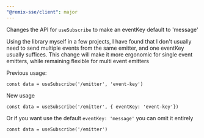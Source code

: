 ```yaml
---
"@remix-sse/client": major
---
```


Changes the API for `useSubscribe` to make an eventKey default to 'message'

Using the library myself in a few projects, I have found that I don't usually need to send multiple events from the same emitter, and one eventKey usually suffices. This change will make it more ergonomic for single event emitters, while remaining flexible for multi event emitters

Previous usage:

```.tsx
const data = useSubscribe('/emitter', 'event-key')

```

New usage

```.tsx
const data = useSubscribe('/emitter', { eventKey: 'event-key'})
```

Or if you want use the default `eventKey: 'message'` you can omit it entirely

```.tsx
const data = useSubscribe('/emitter')
```
